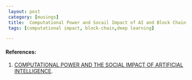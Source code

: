 ```yaml
--- 
 layout: post
 category: [musings] 
 title:  Computational Power and Socail Impact of AI and Block Chain
 tags: [computational impact, block-chain,deep learning]

---
```


#### References:

1. [COMPUTATIONAL POWER AND THE SOCIAL IMPACT OF ARTIFICIAL INTELLIGENCE](https://arxiv.org/pdf/1803.08971.pdf  ).
